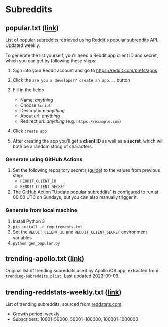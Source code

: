 # Subreddits

## popular.txt ([link](https://jeffreyca.github.io/subreddits/popular.txt))
List of popular subreddits retrieved using [Reddit's popular subreddits API](https://www.reddit.com/dev/api/#GET_subreddits_{where}). Updated weekly.

To generate the list yourself, you'll need a Reddit app client ID and secret, which you can get by following these steps:

1. Sign into your Reddit account and go to https://reddit.com/prefs/apps
2. Click the `are you a developer? create an app...` button
3. Fill in the fields
    - Name: *anything*
    - Choose `Script`
    - Description: *anything*
    - About url: *anything*
    - Redirect uri: *anything* (e.g. `https://example.com`)

4. Click `create app`
5. After creating the app you'll get a **client ID** as well as a **secret**, which will both be a random string of characters.

### Generate using GitHub Actions
1. Set the following repository secrets ([guide](https://docs.github.com/en/actions/security-for-github-actions/security-guides/using-secrets-in-github-actions#creating-secrets-for-a-repository)) to the values from previous step:
    - `REDDIT_CLIENT_ID`
    - `REDDIT_CLIENT_SECRET`
2. The GitHub Action "Update popular subreddits" is configured to run at 00:00 UTC on Sundays, but you can also manually trigger it.

### Generate from local machine
1. Install Python 3
2. `pip install -r requirements.txt`
3. Set the `REDDIT_CLIENT_ID` and `REDDIT_CLIENT_SECRET` environment variables
4. `python gen_popular.py`

## trending-apollo.txt ([link](https://jeffreyca.github.io/subreddits/trending-apollo.txt))
Original list of trending subreddits used by Apollo iOS app, extracted from `trending-subreddits.plist`. Last updated 2023-09-09.

## trending-reddstats-weekly.txt ([link](https://jeffreyca.github.io/subreddits/trending-reddstats-weekly.txt))
List of trending subreddits, sourced from [reddstats.com](https://reddstats.com/ranking/relative?over18=False&period=weekly&subscriber_classification=50001-100000).

* Growth period: weekly
* Subscribers: 10001-50000, 50001-100000, 100001-1000000

